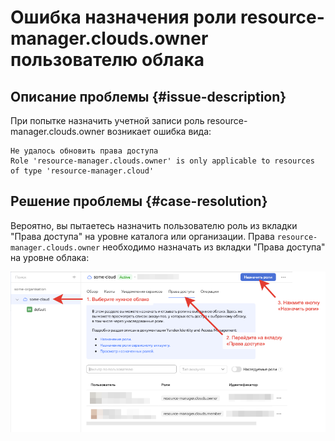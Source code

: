 # Ошибка назначения роли resource-manager.clouds.owner пользователю облака

## Описание проблемы {#issue-description}
При попытке назначить учетной записи роль resource-manager.clouds.owner возникает ошибка вида:
```
Не удалось обновить права доступа
Role 'resource-manager.clouds.owner' is only applicable to resources of type 'resource-manager.cloud'
```

## Решение проблемы {#case-resolution}
Вероятно, вы пытаетесь назначить пользователю роль из вкладки "Права доступа" на уровне каталога или организации.
Права `resource-manager.clouds.owner` необходимо назначать из вкладки "Права доступа" на уровне облака:

![image](../../../_assets/troubleshooting/iam/assigning-cloud-owner-role.png)